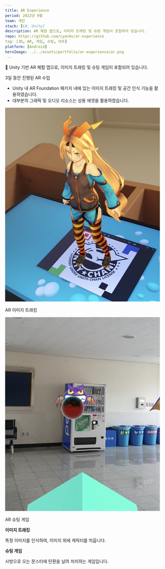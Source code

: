 ```yaml
---
title: AR Experience
period: 2022년 9월
team: 개인
stack: [C#, Unity]
description: AR 체험 앱으로, 이미지 트래킹 및 슈팅 게임이 포함되어 있습니다.
repo: https://github.com/cyan4s/ar-experience
tag: [3D, AR, 게임, 슈팅, 아트]
platform: [Android]
heroImage: ../../assets/portfolio/ar-experience/ar.png
---
```


📱 Unity 기반 AR 체험 앱으로, 이미지 트래킹 및 슈팅 게임이 포함되어 있습니다.

3일 동안 진행된 AR 수업



- Unity 내 AR Foundation 패키지 내에 있는 이미지 트래킹 및 공간 인식 기능을 활용하였습니다.
- 대부분의 그래픽 및 오디오 리소스는 상용 에셋을 활용하였습니다.

![AR 이미지 트래킹](../../assets/portfolio/ar-experience/it.png)

AR 이미지 트래킹

![AR 슈팅 게임](../../assets/portfolio/ar-experience/sh.png)

AR 슈팅 게임

**이미지 트래킹**

특정 이미지를 인식하여, 이미지 위에 캐릭터를 띄웁니다.

**슈팅 게임**

사방으로 오는 몬스터에 탄환을 날려 처치하는 게임입니다.
